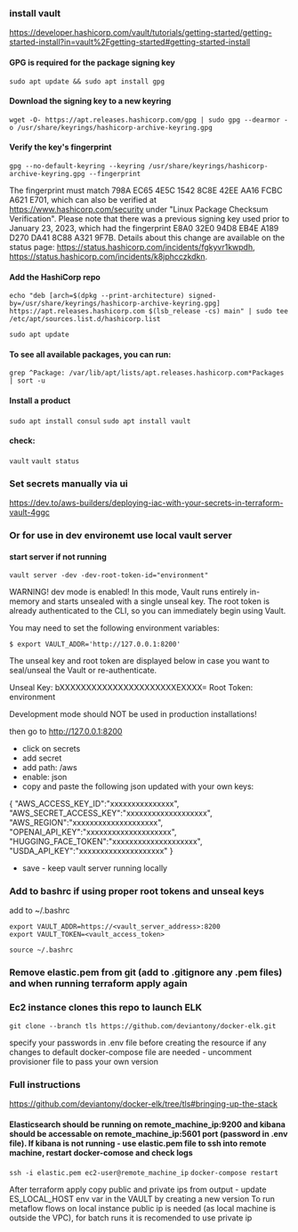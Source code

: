 ### install vault
https://developer.hashicorp.com/vault/tutorials/getting-started/getting-started-install?in=vault%2Fgetting-started#getting-started-install

#### GPG is required for the package signing key
`sudo apt update && sudo apt install gpg`

#### Download the signing key to a new keyring
`wget -O- https://apt.releases.hashicorp.com/gpg | sudo gpg --dearmor -o /usr/share/keyrings/hashicorp-archive-keyring.gpg`

#### Verify the key's fingerprint
`gpg --no-default-keyring --keyring /usr/share/keyrings/hashicorp-archive-keyring.gpg --fingerprint`

The fingerprint must match 798A EC65 4E5C 1542 8C8E 42EE AA16 FCBC A621 E701, which can also be verified at https://www.hashicorp.com/security under "Linux Package Checksum Verification". Please note that there was a previous signing key used prior to January 23, 2023, which had the fingerprint E8A0 32E0 94D8 EB4E A189 D270 DA41 8C88 A321 9F7B. Details about this change are available on the status page: https://status.hashicorp.com/incidents/fgkyvr1kwpdh, https://status.hashicorp.com/incidents/k8jphcczkdkn.

#### Add the HashiCorp repo
`echo "deb [arch=$(dpkg --print-architecture) signed-by=/usr/share/keyrings/hashicorp-archive-keyring.gpg] https://apt.releases.hashicorp.com $(lsb_release -cs) main" | sudo tee /etc/apt/sources.list.d/hashicorp.list`

`sudo apt update`

#### To see all available packages, you can run: 
`grep ^Package: /var/lib/apt/lists/apt.releases.hashicorp.com*Packages | sort -u`

#### Install a product
`sudo apt install consul`
`sudo apt install vault`

#### check:
`vault`
`vault status`

### Set secrets manually via ui 
https://dev.to/aws-builders/deploying-iac-with-your-secrets-in-terraform-vault-4ggc

### Or for use in dev environemt use local vault server
#### start server if not running
`vault server -dev -dev-root-token-id="environment"`

WARNING! dev mode is enabled! In this mode, Vault runs entirely in-memory
and starts unsealed with a single unseal key. The root token is already
authenticated to the CLI, so you can immediately begin using Vault.

You may need to set the following environment variables:

    $ export VAULT_ADDR='http://127.0.0.1:8200'

The unseal key and root token are displayed below in case you want to
seal/unseal the Vault or re-authenticate.

Unseal Key: bXXXXXXXXXXXXXXXXXXXXXXEXXXX=
Root Token: environment

Development mode should NOT be used in production installations!

then go to http://127.0.0.1:8200 
* click on secrets
* add secret
* add path: /aws
* enable: json
* copy and paste the following json updated with your own keys:

{
"AWS_ACCESS_KEY_ID":"xxxxxxxxxxxxxxx",
"AWS_SECRET_ACCESS_KEY":"xxxxxxxxxxxxxxxxxxx",
"AWS_REGION":"xxxxxxxxxxxxxxxxxxxx",
"OPENAI_API_KEY":"xxxxxxxxxxxxxxxxxxxx",
"HUGGING_FACE_TOKEN":"xxxxxxxxxxxxxxxxxxxx",
"USDA_API_KEY":"xxxxxxxxxxxxxxxxxxxx"
}

* save - keep vault server running locally

### Add to bashrc if using proper root tokens and unseal keys
add to ~/.bashrc
```
export VAULT_ADDR=https://<vault_server_address>:8200
export VAULT_TOKEN=<vault_access_token>
```
`source ~/.bashrc`

### Remove elastic.pem from git (add to .gitignore any .pem files) and when running terraform apply again

### Ec2 instance clones this repo to launch ELK
`git clone --branch tls https://github.com/deviantony/docker-elk.git`

specify your passwords in .env file before creating the resource
if any changes to default docker-compose file are needed - uncomment provisioner file to pass your own version

### Full instructions
https://github.com/deviantony/docker-elk/tree/tls#bringing-up-the-stack

#### Elasticsearch should be running on remote_machine_ip:9200 and kibana should be accessable on remote_machine_ip:5601 port (password in .env file). If kibana is not running - use elastic.pem file to ssh into remote machine, restart docker-comose and check logs
`ssh -i elastic.pem ec2-user@remote_machine_ip`
`docker-compose restart`

After terraform apply copy public and private ips from output - update ES_LOCAL_HOST env var in the VAULT by creating a new version
To run metaflow flows on local instance public ip is needed (as local machine is outside the VPC),
for batch runs it is recomended to use private ip 
